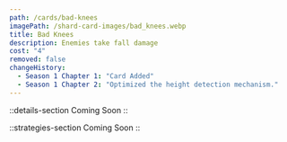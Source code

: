 ```yaml
---
path: /cards/bad-knees
imagePath: /shard-card-images/bad_knees.webp
title: Bad Knees
description: Enemies take fall damage
cost: "4"
removed: false
changeHistory:
  - Season 1 Chapter 1: "Card Added"
  - Season 1 Chapter 2: "Optimized the height detection mechanism."
---
```


::details-section
Coming Soon
::

::strategies-section
Coming Soon
::
